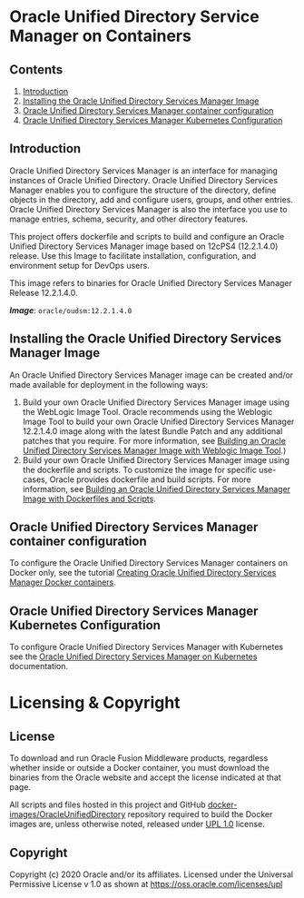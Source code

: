 Oracle Unified Directory Service Manager on Containers
======================================================

## Contents

1. [Introduction](#introduction)
1. [Installing the Oracle Unified Directory Services Manager Image](#installing-the-oracle-unified-directory-services-manager-image)
1. [Oracle Unified Directory Services Manager container configuration](#oracle-unified-directory-services-manager-container-configuration)
1. [Oracle Unified Directory Services Manager Kubernetes Configuration](#oracle-unified-directory-services-manager-kubernetes-configuration)

## Introduction

Oracle Unified Directory Services Manager is an interface for managing instances of Oracle Unified Directory. Oracle Unified Directory Services Manager enables you to configure the structure of the directory, define objects in the directory, add and configure users, groups, and other entries. Oracle Unified Directory Services Manager is also the interface you use to manage entries, schema, security, and other directory features.

This project offers dockerfile and scripts to build and configure an Oracle Unified Directory Services Manager image based on 12cPS4 (12.2.1.4.0) release. Use this Image to facilitate installation, configuration, and environment setup for DevOps users. 

This image refers to binaries for Oracle Unified Directory Services Manager Release 12.2.1.4.0.

***Image***: `oracle/oudsm:12.2.1.4.0`

## Installing the Oracle Unified Directory Services Manager Image

An Oracle Unified Directory Services Manager image can be created and/or made available for deployment in the following ways:

1. Build your own Oracle Unified Directory Services Manager image using the WebLogic Image Tool. Oracle recommends using the Weblogic Image Tool to build your own Oracle Unified Directory Services Manager 12.2.1.4.0 image along with the latest Bundle Patch and any additional patches that you require. For more information, see [Building an Oracle Unified Directory Services Manager Image with Weblogic Image Tool](OracleUnifiedDirectorySM/imagetool/12.2.1.4.0).)
1. Build your own Oracle Unified Directory Services Manager image using the dockerfile and scripts. To customize the image for specific use-cases, Oracle provides dockerfile and build scripts. For more information, see [Building an Oracle Unified Directory Services Manager Image with Dockerfiles and Scripts](OracleUnifiedDirectorySM/dockerfiles/12.2.1.4.0).

## Oracle Unified Directory Services Manager container configuration

To configure the Oracle Unified Directory Services Manager containers on Docker only, see the tutorial [Creating Oracle Unified Directory Services Manager Docker containers](https://docs.oracle.com/en/middleware/idm/unified-directory/12.2.1.4/tutorial-oudsm-docker/).

## Oracle Unified Directory Services Manager Kubernetes Configuration

To configure Oracle Unified Directory Services Manager with Kubernetes see the [Oracle Unified Directory Services Manager on Kubernetes](https://oracle.github.io/fmw-kubernetes/oudsm/) documentation.

# Licensing & Copyright

## License
To download and run Oracle Fusion Middleware products, regardless whether inside or outside a Docker container, you must download the binaries from the Oracle website and accept the license indicated at that page.

All scripts and files hosted in this project and GitHub [docker-images/OracleUnifiedDirectory](./) repository required to build the Docker images are, unless otherwise noted, released under [UPL 1.0](https://oss.oracle.com/licenses/upl/) license.

## Copyright
Copyright (c) 2020 Oracle and/or its affiliates.
Licensed under the Universal Permissive License v 1.0 as shown at https://oss.oracle.com/licenses/upl
